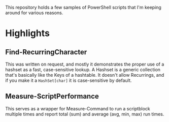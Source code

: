 This repository holds a few samples of PowerShell scripts that I'm keeping around for various reasons.

# Highlights

## Find-RecurringCharacter

This was written on request, and mostly it demonstrates the proper use of a hashset as a fast, case-sensitive lookup. A Hashset is a generic collection that's basically like the Keys of a hashtable. It doesn't allow Recurrings, and if you make it a `HashSet[char]` it is case-sensitive by default.

## Measure-ScriptPerformance

This serves as a wrapper for Measure-Command to run a scriptblock multiple times and report total (sum) and average (avg, min, max) run times.